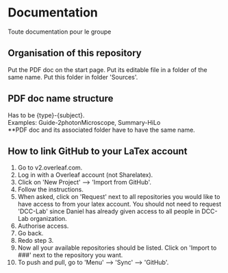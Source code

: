 # Documentation
Toute documentation pour le groupe
## Organisation of this repository
Put the PDF doc on the start page. 
Put its editable file in a folder of the same name. Put this folder in folder 'Sources'.
## PDF doc name structure
Has to be {type}-{subject}.  
Examples: Guide-2photonMicroscope, Summary-HiLo  
**PDF doc and its associated folder have to have the same name.
## How to link GitHub to your LaTex account
1. Go to v2.overleaf.com. 
2. Log in with a Overleaf account (not Sharelatex).
3. Click on 'New Project' --> 'Import from GitHub'.
4. Follow the instructions.
5. When asked, click on 'Request' next to all repositories you would like to have access to from your latex account. You should not need to request 'DCC-Lab' since Daniel has already given access to all people in DCC-Lab organization.
6. Authorise access.
7. Go back.
8. Redo step 3. 
9. Now all your available repositories should be listed. Click on 'Import to ###' next to the repository you want.
10. To push and pull, go to 'Menu' --> 'Sync' --> 'GitHub'.
